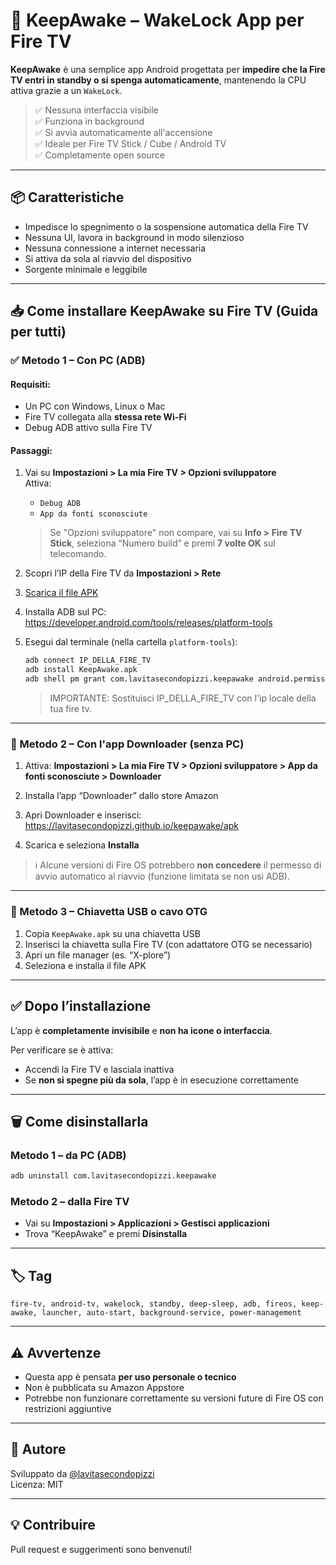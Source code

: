 # 🔋 KeepAwake – WakeLock App per Fire TV

**KeepAwake** è una semplice app Android progettata per **impedire che la Fire TV entri in standby o si spenga automaticamente**, mantenendo la CPU attiva grazie a un `WakeLock`.

> ✅ Nessuna interfaccia visibile  
> ✅ Funziona in background  
> ✅ Si avvia automaticamente all'accensione  
> ✅ Ideale per Fire TV Stick / Cube / Android TV  
> ✅ Completamente open source

---

## 📦 Caratteristiche

- Impedisce lo spegnimento o la sospensione automatica della Fire TV
- Nessuna UI, lavora in background in modo silenzioso
- Nessuna connessione a internet necessaria
- Si attiva da sola al riavvio del dispositivo
- Sorgente minimale e leggibile

---

## 📥 Come installare KeepAwake su Fire TV (Guida per tutti)

### ✅ Metodo 1 – Con PC (ADB)

#### Requisiti:
- Un PC con Windows, Linux o Mac
- Fire TV collegata alla **stessa rete Wi-Fi**
- Debug ADB attivo sulla Fire TV

#### Passaggi:

1. Vai su **Impostazioni > La mia Fire TV > Opzioni sviluppatore**  
   Attiva:
    - `Debug ADB`
    - `App da fonti sconosciute`

   > Se "Opzioni sviluppatore" non compare, vai su **Info > Fire TV Stick**, seleziona “Numero build” e premi **7 volte OK** sul telecomando.

2. Scopri l’IP della Fire TV da **Impostazioni > Rete**

3. [Scarica il file APK](https://lavitasecondopizzi.github.io/keepawake/apk)

4. Installa ADB sul PC:
   https://developer.android.com/tools/releases/platform-tools

5. Esegui dal terminale (nella cartella `platform-tools`):
   ```bash
   adb connect IP_DELLA_FIRE_TV
   adb install KeepAwake.apk
   adb shell pm grant com.lavitasecondopizzi.keepawake android.permission.RECEIVE_BOOT_COMPLETED
   ```
    > IMPORTANTE: Sostituisci IP_DELLA_FIRE_TV con l'ip locale della tua fire tv.
---

### 🔶 Metodo 2 – Con l'app Downloader (senza PC)

1. Attiva: **Impostazioni > La mia Fire TV > Opzioni sviluppatore > App da fonti sconosciute > Downloader**

2. Installa l’app “Downloader” dallo store Amazon

3. Apri Downloader e inserisci:
  https://lavitasecondopizzi.github.io/keepawake/apk

4. Scarica e seleziona **Installa**

> ℹ️ Alcune versioni di Fire OS potrebbero **non concedere** il permesso di avvio automatico al riavvio (funzione limitata se non usi ADB).

---

### 🔸 Metodo 3 – Chiavetta USB o cavo OTG

1. Copia `KeepAwake.apk` su una chiavetta USB
2. Inserisci la chiavetta sulla Fire TV (con adattatore OTG se necessario)
3. Apri un file manager (es. “X-plore”)
4. Seleziona e installa il file APK

---

## ✅ Dopo l’installazione

L’app è **completamente invisibile** e **non ha icone o interfaccia**.

Per verificare se è attiva:
- Accendi la Fire TV e lasciala inattiva
- Se **non si spegne più da sola**, l’app è in esecuzione correttamente

---

## 🗑️ Come disinstallarla

### Metodo 1 – da PC (ADB)
```bash
adb uninstall com.lavitasecondopizzi.keepawake
```

### Metodo 2 – dalla Fire TV
- Vai su **Impostazioni > Applicazioni > Gestisci applicazioni**
- Trova “KeepAwake” e premi **Disinstalla**

---

## 🏷️ Tag

```
fire-tv, android-tv, wakelock, standby, deep-sleep, adb, fireos, keep-awake, launcher, auto-start, background-service, power-management
```

---

## ⚠️ Avvertenze

- Questa app è pensata **per uso personale o tecnico**
- Non è pubblicata su Amazon Appstore
- Potrebbe non funzionare correttamente su versioni future di Fire OS con restrizioni aggiuntive

---

## 👤 Autore

Sviluppato da [@lavitasecondopizzi](https://github.com/lavitasecondopizzi)  
Licenza: MIT

---

## 💡 Contribuire

Pull request e suggerimenti sono benvenuti!
